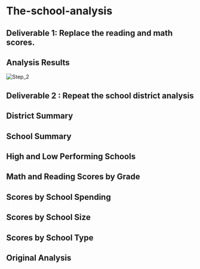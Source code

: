 # The-school-analysis

## Deliverable 1: Replace the reading and math scores.


## Analysis Results
![Step_2](https://github.com/Tifarahani/School-District-Analysis_Challange/tree/main/Resources/Step_2.png)
## Deliverable 2 : Repeat the school district analysis
## District Summary

## School Summary

## High and Low Performing Schools

## Math and Reading Scores by Grade
## Scores by School Spending

##  Scores by School Size
## Scores by School Type

## Original Analysis
##
##
